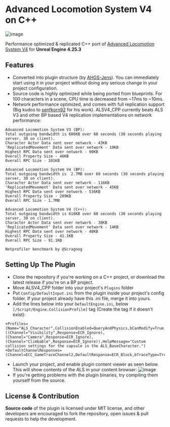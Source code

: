 # Advanced Locomotion System V4 on C++
![image](https://github.com/dyanikoglu/ALSV4_CPP/raw/main/Resources/Readme_Content_2.gif)

Performance optimized & replicated C++ port of [Advanced Locomotion System V4](https://www.unrealengine.com/marketplace/en-US/product/advanced-locomotion-system-v1) for **Unreal Engine 4.25.3**

## Features
- Converted into plugin structure (by [AHGS-Jens](https://github.com/AHGS-Jens)). You can immediately start using it in your project without doing any serious change in your project configuration.
- Source code is highly optimized while being ported from blueprints. For 100 characters in a scene, CPU time is decreased from ~17ms to ~10ms.
- Network performance optimized, and comes with full replication support (Big kudos to [senfkorn92](https://github.com/senfkorn92) for his work). ALSV4_CPP currently beats ALS V3 and other BP based V4 replication implementations on network performance:
```
Advanced Locomotion System V3 (BP):
Total outgoing bandwidth is 686KB over 60 seconds (30 seconds playing server, 30 on client).
Character Actor Data sent over network - 43KB
'ReplicatedMovement' Data sent over network - 19KB
Highest RPC Data sent over network - 90KB
Overall Property Size - 46KB
Overall RPC Size - 201KB

Advanced Locomotion System V4 (BP):
Total outgoing bandwidth is  2.7MB over 60 seconds (30 seconds playing server, 30 on client).
Character Actor Data sent over network - 116KB
'ReplicatedMovement' Data sent over network - 45KB
Highest RPC Data sent over network - 536KB
Overall Property Size - 209KB
Overall RPC Size - 1.7MB

Advanced Locomotion System V4 (C++):
Total outgoing bandwidth is 618KB over 60 seconds (30 seconds playing server, 30 on client).
Character Actor Data sent over network - 38KB
'ReplicatedMovement' Data sent over network - 14KB
Highest RPC Data sent over network - 48KB
Overall Property Size - 41.1KB
Overall RPC Size - 91.1KB

Netprofiler benchmark by @Scragnog
```

## Setting Up The Plugin
- Clone the repository if you're working on a C++ project, or download the latest release if you're on a BP project.
- Move ALSV4_CPP folder into your project's `Plugins` folder
- Put `Config/DefaultInput.ini` from the plugin inside your project's config folder. If your project already have this .ini file, merge it into yours.
- Add the lines below into your `DefaultEngine.ini`, below `[/Script/Engine.CollisionProfile]` tag (Create the tag if it doesn't exist):
```
+Profiles=(Name="ALS_Character",CollisionEnabled=QueryAndPhysics,bCanModify=True,ObjectTypeName="Pawn",CustomResponses=((Channel="Visibility",Response=ECR_Ignore),(Channel="Camera",Response=ECR_Ignore),(Channel="Climbable",Response=ECR_Ignore)),HelpMessage="Custom collision settings for the capsule in the ALS_BaseCharacter.")
+DefaultChannelResponses=(Channel=ECC_GameTraceChannel2,DefaultResponse=ECR_Block,bTraceType=True,bStaticObject=False,Name="Climbable")
```
- Launch your project, and enable plugin content viewer as seen below. This will show contents of the ALS in your content browser:
![image](https://github.com/dyanikoglu/ALSV4_CPP/raw/main/Resources/Readme_Content_1.png)
- If you're getting problems with the plugin binaries, try compiling them yourself from the source.

## License & Contribution
**Source code** of the plugin is licensed under MIT license, and other developers are encouraged to fork the repository, open issues & pull requests to help the development.
